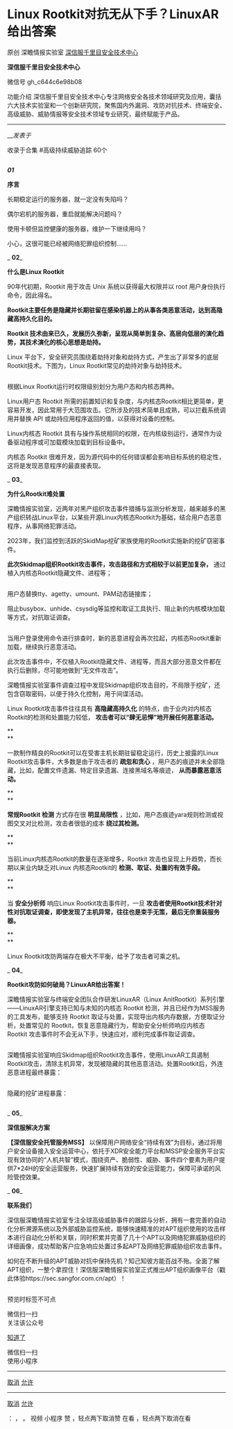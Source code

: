 #  Linux Rootkit对抗无从下手？LinuxAR给出答案

原创 深瞻情报实验室  [ 深信服千里目安全技术中心 ](javascript:void\(0\);)

**深信服千里目安全技术中心** ![]()

微信号 gh_c644c6e98b08

功能介绍
深信服千里目安全技术中心专注网络安全各技术领域研究及应用，囊括六大技术实验室和一个创新研究院，聚焦国内外漏洞、攻防对抗技术、终端安全、高级威胁、威胁情报等安全技术领域专业研究，最终赋能于产品。

____

___发表于_

收录于合集 #高级持续威胁追踪 60个

![]()

_**01**_

 **序言**  

长期稳定运行的服务器，就一定没有失陷吗？

偶尔宕机的服务器，重启就能解决问题吗？

使用卡顿但监控健康的服务器，维护一下继续用吗？

小心，这很可能已经被网络犯罪组织控制……

 _ **02**_

 **什么是Linux Rootkit**

90年代初期，Rootkit 用于攻击 Unix 系统以获得最大权限并以 root 用户身份执行命令，因此得名。

  

 **Rootkit主要任务是隐藏并长期驻留在感染机器上的从事各类恶意活动，达到高隐藏高持久化目的。**

  

 **Rootkit 技术由来已久，发展历久弥新，呈现从简单到复杂、高层向低层的演化趋势，其技术演化的核心思想是劫持。**

  

Linux 平台下，安全研究员围绕着劫持对象和劫持方式，产生出了非常多的底层Rootkit技术。下图为，Linux Rootkit常见的劫持对象与劫持技术。

  

![]()

  

根据Linux Rootkit运行时权限级别划分为用户态和内核态两种。

  

Linux用户态 Rootkit
所需的前置知识和复杂度，与内核态Rootkit相比更简单，更容易开发，因此常用于大范围攻击。它所涉及的技术简单且成熟，可以拦截系统调用并替换 API
或劫持应用程序返回的值，以获得对设备的控制。

  

Linux内核态 Rootkit 具有与操作系统相同的权限，在内核级别运行，通常作为设备驱动程序或可加载模块加载到目标设备中。

  

内核态 Rootkit 很难开发，因为源代码中的任何错误都会影响目标系统的稳定性，这将是发现恶意程序的最直接表现。

 _ **03**_

 **为什么Rootkit难处置**

深瞻情报实验室，近两年对黑产组织攻击事件猎捕与监测分析发现，越来越多的黑产组织转战Linux平台，以某些开源Linux内核态Rootkit为基础，结合用户态恶意程序，从事网络犯罪活动。

  

2023年，我们监控到活跃的SkidMap挖矿家族使用的Rootkit实施新的挖矿窃密事件。

 **此次Skidmap组织Rootkit攻击事件，攻击路径和方式相较于以前更加复杂，** 通过植入内核态Rootkit隐藏文件、进程等；

  

![]()

  

用户态替换tty、agetty、umount、PAM动态链接库；

阻止busybox、unhide、csysdig等监控和取证工具执行、阻止新的内核模块加载等方式，对抗取证调查。

  

![]()

  

当用户登录使用命令进行排查时，新的恶意进程会再次拉起，内核态Rootkit重新加载，继续执行恶意活动。

  

此次攻击事件中，不仅植入Rootkit隐藏文件、进程等，而且大部分恶意文件都在执行后删除，尽可能地做到“无文件攻击”。

  

深瞻情报实验室事件调查过程中发现Skidmap组织攻击目的，不局限于挖矿，还包含窃取密码，以便于持久化控制，用于间谍活动。

  

Linux Rootkit攻击事件往往具有 **高隐藏高持久化** 的特点，由于业内对内核态Rootkit的检测和处置能力较低，
**攻击者可以“肆无忌惮”地开展任何恶意活动。**

 **  
**

一款制作精良的Rootkit可以在受害主机长期驻留稳定运行，历史上披露的Linux Rootkit攻击事件，大多数是由于攻击者的 **疏忽和贪心**
，用户态的痕迹并未全部隐藏，比如，配置文件遗漏、特定目录遗漏、连接黑域名等痕迹， **从而暴露恶意活动。**

 **  
**

 **常规Rootkit 检测** 方式存在很 **明显局限性** ，比如，用户态痕迹yara规则检测或视图交叉对比检测，攻击者很低的成本
**绕过其检测。**

 **  
**

当前Linux内核态Rootkit的数量在逐渐增多，Rootkit 攻击也呈现上升趋势，而长期以来业内缺乏对Linux 内核态Rootkit的
**检测、取证、处置的有效手段。**

 **  
**

当 **安全分析师** 响应Linux Rootkit攻击事件时，一旦
**攻击者使用Rootkit技术针对性对抗取证调查，即使发现了主机异常，往往也是束手无策，最后无奈重装服务器。**

 **  
**

Linux Rootkit攻防两端存在极大不平衡，给予了攻击者可乘之机。

 _ **04**_

 **Rootkit攻防如何破局？LinuxAR给出答案！**

深瞻情报实验室与终端安全团队合作研发LinuxAR（Linux AnitRootkit）系列引擎——LinuxAR引擎支持已知与未知的内核态 Rootkit
检测，并且已经作为MSS服务的工具发布，能够支持 Rootkit 取证与处置，实现导出内核内存数据，方便取证分析，处置常见的
Rootkit，恢复恶意隐藏行为，帮助安全分析师响应内核态 Rootkit 攻击事件时不会无从下手，快速应对，顺利完成事件取证调查。

  

![]()

  

深瞻情报实验室响应Skidmap组织Rootkit攻击事件，使用LinuxAR工具遏制Rootkit攻击，清除主机异常，发现被隐藏的其他恶意活动。处置Rootkit后，外连恶意进程最终暴露：

  

![]()

  

隐藏的挖矿进程暴露：

  

![]()

 _ **05**_

 **深信服解决方案**

 **【深信服安全托管服务MSS】**
以保障用户网络安全“持续有效”为目标，通过将用户安全设备接入安全运营中心，依托于XDR安全能力平台和MSSP安全服务平台实现有效协同的“人机共智”模式，围绕资产、脆弱性、威胁、事件四个要素为用户提供7*24H的安全运营服务，快速扩展持续有效的安全运营能力，保障可承诺的风险管控效果。

 _ **06**_

 **联系我们**

深信服深瞻情报实验室专注全球高级威胁事件的跟踪与分析，拥有一套完善的自动化分析溯源系统以及外部威胁监控系统，能够快速精准的对APT组织使用的攻击样本进行自动化分析和关联，同时积累并完善了几十个APT以及网络犯罪威胁组织的详细画像，成功帮助客户应急响应处置过多起APT及网络犯罪威胁组织攻击事件。

如何在不断升级的APT威胁对抗中保持先机？知己知彼方能百战不殆。全面了解APT组织，一整个拿捏住！深信服深瞻情报实验室正式推出APT组织画像平台（戳此体验https://sec.sangfor.com.cn/apt）！

![]()

预览时标签不可点

微信扫一扫  
关注该公众号

[知道了](javascript:;)

微信扫一扫  
使用小程序

****

[取消](javascript:void\(0\);) [允许](javascript:void\(0\);)

****

[取消](javascript:void\(0\);) [允许](javascript:void\(0\);)

： ， 。   视频 小程序 赞 ，轻点两下取消赞 在看 ，轻点两下取消在看

